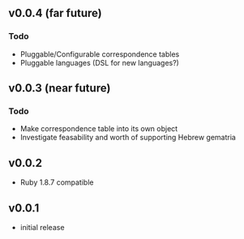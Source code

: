 ## v0.0.4 (far future)

### Todo

* Pluggable/Configurable correspondence tables
* Pluggable languages (DSL for new languages?)

## v0.0.3 (near future)

### Todo

* Make correspondence table into its own object
* Investigate feasability and worth of supporting Hebrew gematria

## v0.0.2

* Ruby 1.8.7 compatible

## v0.0.1

* initial release
